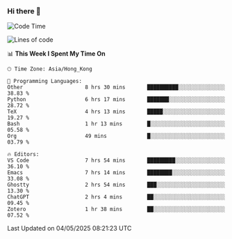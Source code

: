 ### Hi there 👋

<!--
**nicehiro/nicehiro** is a ✨ _special_ ✨ repository because its `README.md` (this file) appears on your GitHub profile.

Here are some ideas to get you started:

- 🔭 I’m currently working on ...
- 🌱 I’m currently learning ...
- 👯 I’m looking to collaborate on ...
- 🤔 I’m looking for help with ...
- 💬 Ask me about ...
- 📫 How to reach me: ...
- 😄 Pronouns: ...
- ⚡ Fun fact: ...
-->

<!--START_SECTION:waka-->
![Code Time](http://img.shields.io/badge/Code%20Time-613%20hrs%208%20mins-blue)

![Lines of code](https://img.shields.io/badge/From%20Hello%20World%20I%27ve%20Written-1.7%20million%20lines%20of%20code-blue)

📊 **This Week I Spent My Time On** 

```text
🕑︎ Time Zone: Asia/Hong_Kong

💬 Programming Languages: 
Other                    8 hrs 30 mins       ██████████░░░░░░░░░░░░░░░   38.83 % 
Python                   6 hrs 17 mins       ███████░░░░░░░░░░░░░░░░░░   28.72 % 
TeX                      4 hrs 13 mins       █████░░░░░░░░░░░░░░░░░░░░   19.27 % 
Bash                     1 hr 13 mins        █░░░░░░░░░░░░░░░░░░░░░░░░   05.58 % 
Org                      49 mins             █░░░░░░░░░░░░░░░░░░░░░░░░   03.79 % 

🔥 Editors: 
VS Code                  7 hrs 54 mins       █████████░░░░░░░░░░░░░░░░   36.10 % 
Emacs                    7 hrs 14 mins       ████████░░░░░░░░░░░░░░░░░   33.08 % 
Ghostty                  2 hrs 54 mins       ███░░░░░░░░░░░░░░░░░░░░░░   13.30 % 
ChatGPT                  2 hrs 4 mins        ██░░░░░░░░░░░░░░░░░░░░░░░   09.45 % 
Zotero                   1 hr 38 mins        ██░░░░░░░░░░░░░░░░░░░░░░░   07.52 % 
```


 Last Updated on 04/05/2025 08:21:23 UTC
<!--END_SECTION:waka-->
